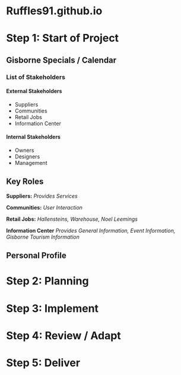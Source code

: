 # Ruffles91.github.io

# Step 1: Start of Project

## Gisborne Specials / Calendar

### List of Stakeholders

#### External Stakeholders
- Suppliers
- Communities
- Retail Jobs
- Information Center

#### Internal Stakeholders
- Owners
- Designers
- Management

## Key Roles

**Suppliers:**
*Provides Services*

**Communities:**
*User Interaction*

**Retail Jobs:**
*Hallensteins,* *Warehouse,* *Noel Leemings*

**Information Center**
*Provides General Information,* *Event Information,* *Gisborne Tourism Information*




## Personal Profile

# Step 2: Planning

# Step 3: Implement

# Step 4: Review / Adapt

# Step 5: Deliver
